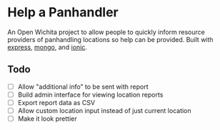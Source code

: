 # Help a Panhandler

An Open Wichita project to allow people to quickly inform resource providers of
panhandling locations so help can be provided. Built with [express](1),
[mongo](2), and [ionic](3).

## Todo

* [ ] Allow "additional info" to be sent with report
* [ ] Build admin interface for viewing location reports
* [ ] Export report data as CSV
* [ ] Allow custom location input instead of just current location
* [ ] Make it look prettier

[1]: http://expressjs.com
[2]: http://mongodb.org
[3]: http://ionicframework.com/
